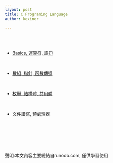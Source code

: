 ```yaml
---
layout: post
title: C Programing Language
author: kexiner

---
```

<br>
<br>

- [Basics, 運算符, 語句](https://kexinerchen.github.io/2020/04/11/c_programing_language01.md)

<br>

- [數組, 指針, 函數傳遞](/_posts/c_language02.md)

<br>

- <a href="./c_language03.md">枚舉, 結構體, 共用體</a>


<br>

- [文件讀寫, 預處理器](https://kexinerchen.github.io/2020/04/11/c_programing_language04.html)



<br>
<br>
<br>
<br>
<br>







聲明:本文內容主要總結自runoob.com, 僅供學習使用
<br>
